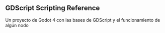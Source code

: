 ## GDScript Scripting Reference
Un proyecto de Godot 4 con las bases de GDScript y el funcionamiento de algún nodo
